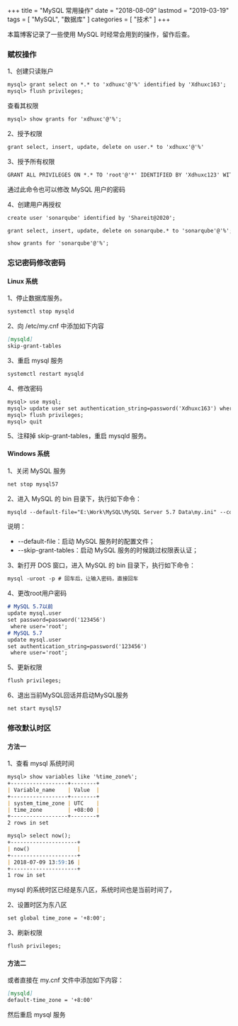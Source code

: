 +++
title = "MySQL 常用操作"
date = "2018-08-09"
lastmod = "2019-03-19"
tags = [
    "MySQL",
    "数据库"
]
categories = [
    "技术"
]
+++

本篇博客记录了一些使用 MySQL 时经常会用到的操作，留作后查。

<!--more-->

### 赋权操作
1、创建只读账户
```markdown
mysql> grant select on *.* to 'xdhuxc'@'%' identified by 'Xdhuxc163';  # 创建只读账户xdhuxc，密码为：Xdhuxc63
mysql> flush privileges;
```
查看其权限
```markdown
mysql> show grants for 'xdhuxc'@'%';
```

2、授予权限
```markdown
grant select, insert, update, delete on user.* to 'xdhuxc'@'%'
```

3、授予所有权限
```markdown
GRANT ALL PRIVILEGES ON *.* TO 'root'@'*' IDENTIFIED BY 'Xdhuxc123' WITH GRANT OPTION;
```
通过此命令也可以修改 MySQL 用户的密码

4、创建用户再授权
```markdown
create user 'sonarqube' identified by 'Shareit@2020';

grant select, insert, update, delete on sonarqube.* to 'sonarqube'@'%';

show grants for 'sonarqube'@'%';
```

### 忘记密码修改密码

#### Linux 系统
1、停止数据库服务。
```markdown
systemctl stop mysqld
```

2、向 /etc/my.cnf 中添加如下内容
```markdown
[mysqld]
skip-grant-tables
```

3、重启 mysql 服务
```markdown
systemctl restart mysqld
```

4、修改密码
```markdown
mysql> use mysql;
mysql> update user set authentication_string=password('Xdhuxc163') where user='root';
mysql> flush privileges;
mysql> quit
```
5、注释掉 skip-grant-tables，重启 mysqld 服务。

#### Windows 系统
1、关闭 MySQL 服务
```markdown
net stop mysql57
```

2、进入 MySQL 的 bin 目录下，执行如下命令：
```markdown
mysqld --default-file="E:\Work\MySQL\MySQL Server 5.7 Data\my.ini" --console --skip-grant-tables
```
说明：

* --default-file：启动 MySQL 服务时的配置文件；
* --skip-grant-tables：启动 MySQL 服务的时候跳过权限表认证；

3、新打开 DOS 窗口，进入 MySQL 的 bin 目录下，执行如下命令：
```markdown
mysql -uroot -p # 回车后，让输入密码，直接回车
```

4、更改root用户密码
```markdown
# MySQL 5.7以前
update mysql.user
set password=password('123456')
 where user='root';
# MySQL 5.7
update mysql.user
set authentication_string=password('123456')
 where user='root';
```

5、更新权限
```markdown
flush privileges;
```

6、退出当前MySQL回话并启动MySQL服务
```markdown
net start mysql57
```

### 修改默认时区

#### 方法一
1、查看 mysql 系统时间
```markdown
mysql> show variables like '%time_zone%';
+------------------+--------+
| Variable_name    | Value  |
+------------------+--------+
| system_time_zone | UTC    |
| time_zone        | +08:00 |
+------------------+--------+
2 rows in set

mysql> select now();
+---------------------+
| now()               |
+---------------------+
| 2018-07-09 13:59:16 |
+---------------------+
1 row in set
```
mysql 的系统时区已经是东八区，系统时间也是当前时间了，

2、设置时区为东八区
```markdown
set global time_zone = '+8:00';
```

3、刷新权限
```markdown
flush privileges;
```
#### 方法二
或者直接在 my.cnf 文件中添加如下内容：
```markdown
[mysqld]
default-time_zone = '+8:00'
```
然后重启 mysql 服务

